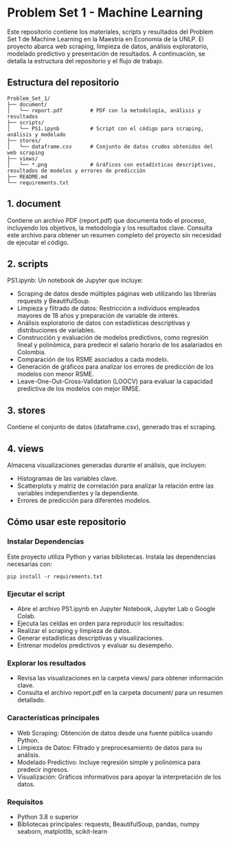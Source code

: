 # Problem Set 1 - Machine Learning

Este repositorio contiene los materiales, scripts y resultados del Problem Set 1 de Machine Learning en la Maestría en Economía de la UNLP. El proyecto abarca web scraping, limpieza de datos, análisis exploratorio, modelado predictivo y presentación de resultados. A continuación, se detalla la estructura del repositorio y el flujo de trabajo.

## Estructura del repositorio

```plaintext
Problem_Set_1/
├── document/
│   └── report.pdf         # PDF con la metodología, análisis y resultados
├── scripts/
│   └── PS1.ipynb          # Script con el código para scraping, análisis y modelado
├── stores/
│   └── dataframe.csv      # Conjunto de datos crudos obtenidos del web scraping
├── views/
│   └── *.png              # Gráficos con estadísticas descriptivas, resultados de modelos y errores de predicción
├── README.md
└── requirements.txt
```

## 1. document
Contiene un archivo PDF (report.pdf) que documenta todo el proceso, incluyendo los objetivos, la metodología y los resultados clave.
Consulta este archivo para obtener un resumen completo del proyecto sin necesidad de ejecutar el código.

## 2. scripts
PS1.ipynb: Un notebook de Jupyter que incluye:
- Scraping de datos desde múltiples páginas web utilizando las librerías requests y BeautifulSoup.
- Limpieza y filtrado de datos: Restricción a individuos empleados mayores de 18 años y preparación de variable de interés.
- Análisis exploratorio de datos con estadísticas descriptivas y distribuciones de variables.
- Construcción y evaluación de modelos predictivos, como regresión lineal y polinómica, para predecir el salario horario de los asalariados en Colombia. 
- Comparación de los RSME asociados a cada modelo.
- Generación de gráficos para analizar los errores de predicción de los modelos con menor RSME.
- Leave-One-Out-Cross-Validation (LOOCV) para evaluar la capacidad predictiva de los modelos con mejor RMSE.

## 3. stores
Contiene el conjunto de datos (dataframe.csv), generado tras el scraping.

## 4. views
Almacena visualizaciones generadas durante el análisis, que incluyen:
- Histogramas de las variables clave.
- Scatterplots y matriz de correlación para analizar la relación entre las variables independientes y la dependiente.
- Errores de predicción para diferentes modelos.

## Cómo usar este repositorio
### Instalar Dependencias

Este proyecto utiliza Python y varias bibliotecas. Instala las dependencias necesarias con:

```plaintext
pip install -r requirements.txt
```

### Ejecutar el script

- Abre el archivo PS1.ipynb en Jupyter Notebook, Jupyter Lab o Google Colab.
-  Ejecuta las celdas en orden para reproducir los resultados:
- Realizar el scraping y limpieza de datos.
- Generar estadísticas descriptivas y visualizaciones.
- Entrenar modelos predictivos y evaluar su desempeño.

### Explorar los resultados

- Revisa las visualizaciones en la carpeta views/ para obtener información clave.
- Consulta el archivo report.pdf en la carpeta document/ para un resumen detallado.

### Características principales
- Web Scraping: Obtención de datos desde una fuente pública usando Python.
- Limpieza de Datos: Filtrado y preprocesamiento de datos para su análisis.
- Modelado Predictivo: Incluye regresión simple y polinómica para predecir ingresos.
- Visualización: Gráficos informativos para apoyar la interpretación de los datos.

### Requisitos
- Python 3.8 o superior
- Bibliotecas principales:
requests, BeautifulSoup, pandas, numpy
seaborn, matplotlib, scikit-learn
